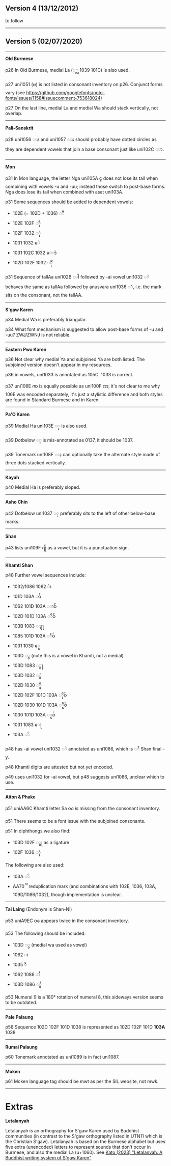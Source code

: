 ## Version 4 (13/12/2012) ##

to follow

---

## Version 5 (02/07/2020) ##

---

**Old Burmese**

p26 In Old Burmese, medial La (◌္လ 1039 101C) is also used. 

p27 uni1051 (ၑ) is not listed in consonant inventory on p26. Conjunct forms vary (see https://github.com/googlefonts/noto-fonts/issues/1158#issuecomment-753618024)

p27 On the last line, medial La and medial Wa should stack vertically, not overlap.

---

**Pali-Sanskrit**

p28 uni1056 ◌ၖ and uni1057 ◌ၗ should probably have dotted circles as they are dependent vowels that join a base consonant just like uni102C ◌ာ.

---

**Mon**

p31 In Mon language, the letter Nga uni105A ၚ does not lose its tail when combining with vowels -u and -uu; instead those switch to post-base forms. Nga does lose its tail when combined with asat uni103A.

p31 Some sequences should be added to dependent vowels:
- 102E (= 102D + 1036) ◌ီ
- 102E 102F ◌ီု
- 102F 1032 ◌ုဲ
- 1031 1032 ေဲ
- 1031 102C 1032 ေ◌ာဲ
- 102D 102F 1032 ◌ိုဲ

p31 Sequence of tallAa uni102B ◌ါ followed by -ai vowel uni1032 ◌ဲ behaves the same as tallAa followed by anusvara uni1036 ◌ံ, i.e. the mark sits on the consonant, not the tallAA.

---

**S'gaw Karen**

p34 Medial Wa is preferably triangular.

p34 What font mechanism is suggested to allow post-base forms of -u and -uu? ZWJ/ZWNJ is not reliable.

---

**Eastern Pwo Karen**

p36 Not clear why medial Ya and subjoined Ya are both listed. The subjoined version doesn't appear in my resources.

p36 in vowels, uni1033 is annotated as 105C. 1033 is correct.

p37 uni106E ၮ is equally possible as uni100F ဏ; it's not clear to me why 106E was encoded separately, it's just a stylistic difference and both styles are found in Standard Burmese and in Karen.

---

**Pa'O Karen**

p39 Medial Ha uni103E ◌ှ is also used.

p39 Dotbelow ◌့ is mis-annotated as 0137, it should be 1037.

p39 Tonemark uni108F ◌ႏ can optionally take the alternate style made of three dots stacked vertically.

---

**Kayah**

p40 Medial Ha is preferably sloped.

---

**Asho Chin**

p42 Dotbelow uni1037 ◌့ preferably sits to the left of other below-base marks.

---

**Shan**

p43 lists uni109F ႟ as a vowel, but it is a punctuation sign.

---

**Khamti Shan**

p48 Further vowel sequences include:

- 1032/1086 1062  ဲၢ
- 101D 103A ◌ဝ်
- 1062 101D 103A ◌ၢဝ်
- 102D 101D 103A ◌ိဝ်
- 103B 1083 ◌ျႃ
- 1085 101D 103A ◌ႅဝ်
- 1031 1030 ေူ
- 103D ◌ွ (note this is a vowel in Khamti, not a medial)
- 103D 1083 ◌ွႃ
- 103D 1032 ◌ွဲ
- 102D 1030 ◌ိူ
- 102D 102F 101D 103A ◌ိုဝ်
- 102D 1030 101D 103A ◌ိူဝ်
- 1030 101D 103A ◌ူဝ်
- 1031 1083 ေႃ
- 103A ◌်

p48 has -ai vowel uni1032 ◌ဲ annotated as uni1086, which is ◌ႆ Shan final -y.

p48 Khamti digits are attested but not yet encoded.

p49 uses uni1032 for -ai vowel, but p48 suggests uni1086, unclear which to use.

---

**Aiton & Phake**

p51 uniAA6C Khamti letter Sa ꩬ is missing from the consonant inventory.

p51 There seems to be a font issue with the subjoined consonants.

p51 In diphthongs we also find:

- 103D 102F ◌ွု as a ligature
- 102F 1036 ◌ုံ

The following are also used:

- 103A ◌်
- AA70 ꩰ reduplication mark (and combinations with 102E, 1036, 103A, 109D/1086/1032), though implementation is unclear.

---

**Tai Laing** (Endonym is Shan-Ni)

p53 uniA9EC ꧬ appears twice in the consonant inventory.

p53 The following should be included:

- 103D ◌ွ (medial wa used as vowel)
- 1062 ၢ
- 1035 ဵ
- 1062 1086 ၢႆ 
- 103D 1086 ◌ွႆ

p53 Numeral 9 is a 180° rotation of numeral 8, this sideways version seems to be outdated.

---

**Pale Palaung**

p58 Sequence 102D 102F 101D 1038 is represented as 102D 102F 101D **103A** 1038

---

**Rumai Palaung**

p60 Tonemark annotated as uni1089 is in fact uni1087.

---

**Moken**

p61 Moken language tag should be mwt as per the SIL website, not mwk.


---

# Extras #

**Letalanyah**

Letalanyah is an orthography for S'gaw Karen used by Buddhist communities (in contrast to the S'gaw orthography listed in UTN11 which is the Christian S'gaw). Letalanyah is based on the Burmese alphabet but uses five extra (unencoded) letters to represent sounds that don't occur in Burmese, and also the medial La (u+1060). See [Kato (2023) "Letalanyah: A Buddhist writing system of S'gaw Karen"](http://user.keio.ac.jp/~kato/Letalanyah.pdf)
